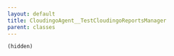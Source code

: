 ```yaml
---
layout: default
title: CloudingoAgent__TestCloudingoReportsManager
parent: classes
---
```


```(hidden)```
